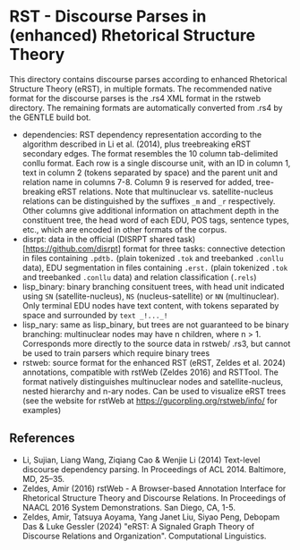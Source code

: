 # RST - Discourse Parses in (enhanced) Rhetorical Structure Theory

This directory contains discourse parses according to enhanced Rhetorical Structure Theory (eRST), in multiple formats. The recommended native format for the discourse parses is the .rs4 XML format in the rstweb directory. The remaining formats are automatically converted from .rs4 by the GENTLE build bot.

  * dependencies: RST dependency representation according to the algorithm described in Li et al. (2014), plus treebreaking eRST secondary edges. The format resembles the 10 column tab-delimited conllu format. Each row is a single discourse unit, with an ID in column 1, text in column 2 (tokens separated by space) and the parent unit and relation name in columns 7-8. Column 9 is reserved for added, tree-breaking eRST relations. Note that multinuclear vs. satellite-nucleus relations can be distinguished by the suffixes `_m` and `_r` respectively. Other columns give additional information on attachment depth in the constituent tree, the head word of each EDU, POS tags, sentence types, etc., which are encoded in other formats of the corpus.
  * disrpt: data in the official (DISRPT shared task)[https://github.com/disrpt] format for three tasks: connective detection in files containing `.pdtb.` (plain tokenized `.tok` and treebanked `.conllu` data), EDU segmentation in files containing `.erst.` (plain tokenized `.tok` and treebanked `.conllu` data) and relation classification (`.rels`)
  * lisp_binary: binary branching consituent trees, with head unit indicated using `SN` (satellite-nucleus), `NS` (nucleus-satellite) or `NN` (multinuclear). Only terminal EDU nodes have text content, with tokens separated by space and surrounded by `text _!..._!`
  * lisp_nary: same as lisp_binary, but trees are not guaranteed to be binary branching: multinuclear nodes may have n children, where n > 1. Corresponds more directly to the source data in rstweb/ .rs3, but cannot be used to train parsers which require binary trees
  * rstweb: source format for the enhanced RST (eRST, Zeldes et al. 2024) annotations, compatible with rstWeb (Zeldes 2016) and RSTTool. The format natively distinguishes multinuclear nodes and satellite-nucleus, nested hierarchy and n-ary nodes. Can be used to visualize eRST trees (see the website for rstWeb at https://gucorpling.org/rstweb/info/ for examples)

## References

  * Li, Sujian, Liang Wang, Ziqiang Cao & Wenjie Li (2014) Text-level discourse dependency parsing. In Proceedings of ACL 2014. Baltimore, MD, 25–35.
  * Zeldes, Amir (2016) rstWeb - A Browser-based Annotation Interface for Rhetorical Structure Theory and Discourse Relations. In Proceedings of NAACL 2016 System Demonstrations. San Diego, CA, 1-5.
  * Zeldes, Amir, Tatsuya Aoyama, Yang Janet Liu, Siyao Peng, Debopam Das & Luke Gessler (2024) "eRST: A Signaled Graph Theory of Discourse Relations and Organization". Computational Linguistics.